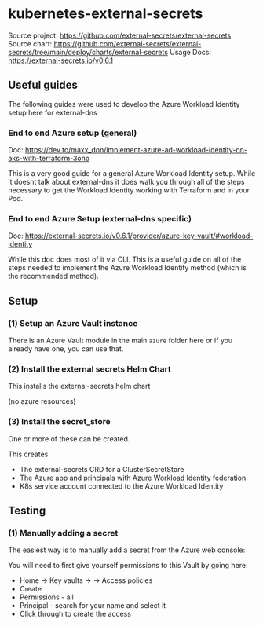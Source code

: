 #  kubernetes-external-secrets

Source project: https://github.com/external-secrets/external-secrets
Source chart: https://github.com/external-secrets/external-secrets/tree/main/deploy/charts/external-secrets
Usage Docs: https://external-secrets.io/v0.6.1


## Useful guides

The following guides were used to develop the Azure Workload Identity setup here for external-dns

### End to end Azure setup (general)
Doc: https://dev.to/maxx_don/implement-azure-ad-workload-identity-on-aks-with-terraform-3oho

This is a very good guide for a general Azure Workload Identity setup.  While it doesnt talk
about external-dns it does walk you through all of the steps necessary to get the Workload
Identity working with Terraform and in your Pod.

### End to end Azure Setup (external-dns specific)
Doc: https://external-secrets.io/v0.6.1/provider/azure-key-vault/#workload-identity

While this doc does most of it via CLI.  This is a useful guide on all of the steps needed
to implement the Azure Workload Identity method (which is the recommended method).

## Setup

### (1) Setup an Azure Vault instance
There is an Azure Vault module in the main `azure` folder here or if you already have one, you can use
that.

### (2) Install the external secrets Helm Chart
This installs the external-secrets helm chart

(no azure resources)

### (3) Install the secret_store
One or more of these can be created.

This creates:
* The external-secrets CRD for a ClusterSecretStore
* The Azure app and principals with Azure Workload Identity federation
* K8s service account connected to the Azure Workload Identity


## Testing

### (1) Manually adding a secret
The easiest way is to manually add a secret from the Azure web console:

You will need to first give yourself permissions to this Vault by going here:
* Home -> Key vaults -> <the vault instance> -> Access policies
* Create
* Permissions - all
* Principal - search for your name and select it
* Click through to create the access


